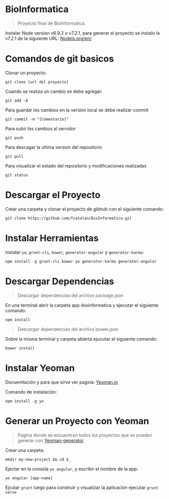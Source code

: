 # BioInformatica
> Proyecto final de BioInformatica.

Instalar Node version v6.9.2 o v7.2.1, para generar el proyecto se instalo la v7.2.1  de la siguiente URL: [Nodejs.org/en/](https://nodejs.org/en/)

# Comandos de git basicos

Clonar un proyecto: 
```
git clone [url del proyecto]
```

Cuando se realiza un cambio se debe agregar:

```
git add -A
```

Para guardar los cambios en la version local se debe realizar commit
```
git commit -m "[Comentario]"
```

Para subir los cambios al servidor
```
git push
```

Para descagar la ultima version del repositorio
```
git pull
```

Para visualizar el estado del repositorio y modificaciones realizadas
```
git status
```

# Descargar el Proyecto

Crear una carpeta y clonar el proyecto de gibhub con el siguiente comando:

```
git clone https://github.com/fcatalan/BioInformatica.git
```

# Instalar Herramientas

instalar `yo`, `grunt-cli`, `bower`, `generator-angular` y `generator-karma`:
```
npm install -g grunt-cli bower yo generator-karma generator-angular
```


# Descargar Dependencias

> Descargar dependencias del archivo package.json

En una terminal abrir la carpeta app-bioinformatica y ejecutar el siguiente comando:

```
npm install
```

> Descargar dependencias del archivo bower.json

Sobre la misma terminal y carpeta abierta ejucutar el siguiente comando:

```
bower install
```

# Instalar Yeoman

Docuemtación y para que sirve ver pagina: [Yeoman.io](http://yeoman.io/)

Comando de instalación:

```
npm install -g yo
```

# Generar un Proyecto con Yeoman

> Pagina donde se encuentran todos los proyectos que se pueden generar con  [Yeoman-generator](http://yeoman.io/generators/) 

Crear una carpeta:

```
mkdir my-new-project && cd $_
``` 

Ejectar en la consola `yo angular`, y escribir el nombre de la app:
```
yo angular [app-name]
```

Ejcutar `grunt` luego para construir y visualizar la aplicación ejecutar `grunt serve`

